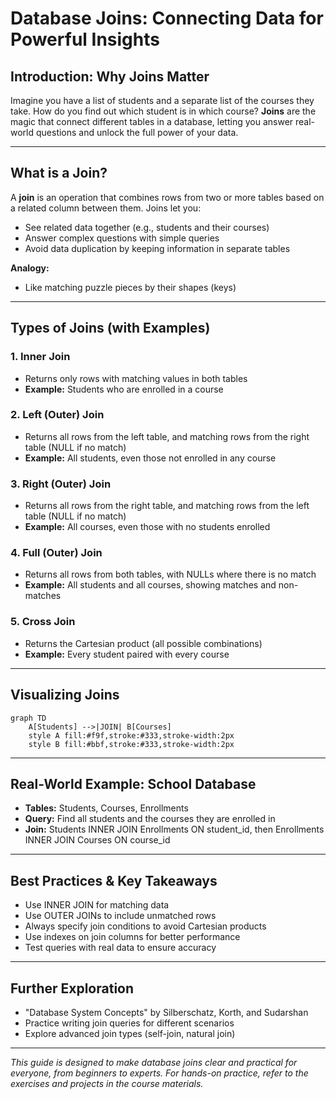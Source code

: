 # Database Joins: Connecting Data for Powerful Insights

## Introduction: Why Joins Matter
Imagine you have a list of students and a separate list of the courses they take. How do you find out which student is in which course? **Joins** are the magic that connect different tables in a database, letting you answer real-world questions and unlock the full power of your data.

---

## What is a Join?
A **join** is an operation that combines rows from two or more tables based on a related column between them. Joins let you:
- See related data together (e.g., students and their courses)
- Answer complex questions with simple queries
- Avoid data duplication by keeping information in separate tables

**Analogy:**
- Like matching puzzle pieces by their shapes (keys)

---

## Types of Joins (with Examples)

### 1. Inner Join
- Returns only rows with matching values in both tables
- **Example:** Students who are enrolled in a course

### 2. Left (Outer) Join
- Returns all rows from the left table, and matching rows from the right table (NULL if no match)
- **Example:** All students, even those not enrolled in any course

### 3. Right (Outer) Join
- Returns all rows from the right table, and matching rows from the left table (NULL if no match)
- **Example:** All courses, even those with no students enrolled

### 4. Full (Outer) Join
- Returns all rows from both tables, with NULLs where there is no match
- **Example:** All students and all courses, showing matches and non-matches

### 5. Cross Join
- Returns the Cartesian product (all possible combinations)
- **Example:** Every student paired with every course

---

## Visualizing Joins
```mermaid
graph TD
    A[Students] -->|JOIN| B[Courses]
    style A fill:#f9f,stroke:#333,stroke-width:2px
    style B fill:#bbf,stroke:#333,stroke-width:2px
```

---

## Real-World Example: School Database
- **Tables:** Students, Courses, Enrollments
- **Query:** Find all students and the courses they are enrolled in
- **Join:** Students INNER JOIN Enrollments ON student_id, then Enrollments INNER JOIN Courses ON course_id

---

## Best Practices & Key Takeaways
- Use INNER JOIN for matching data
- Use OUTER JOINs to include unmatched rows
- Always specify join conditions to avoid Cartesian products
- Use indexes on join columns for better performance
- Test queries with real data to ensure accuracy

---

## Further Exploration
- "Database System Concepts" by Silberschatz, Korth, and Sudarshan
- Practice writing join queries for different scenarios
- Explore advanced join types (self-join, natural join)

---
*This guide is designed to make database joins clear and practical for everyone, from beginners to experts. For hands-on practice, refer to the exercises and projects in the course materials.* 